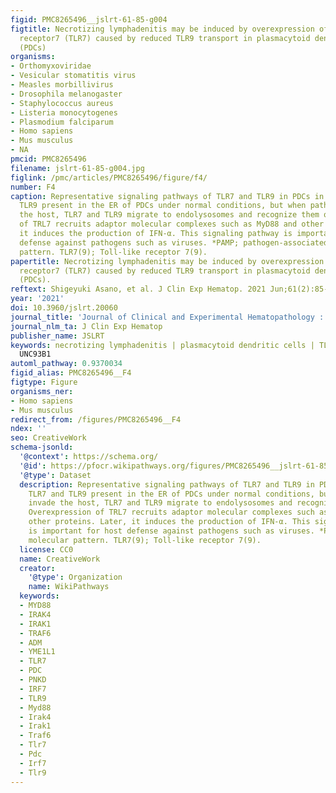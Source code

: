 ```yaml
---
figid: PMC8265496__jslrt-61-85-g004
figtitle: Necrotizing lymphadenitis may be induced by overexpression of Toll-like
  receptor7 (TLR7) caused by reduced TLR9 transport in plasmacytoid dendritic cells
  (PDCs)
organisms:
- Orthomyxoviridae
- Vesicular stomatitis virus
- Measles morbillivirus
- Drosophila melanogaster
- Staphylococcus aureus
- Listeria monocytogenes
- Plasmodium falciparum
- Homo sapiens
- Mus musculus
- NA
pmcid: PMC8265496
filename: jslrt-61-85-g004.jpg
figlink: /pmc/articles/PMC8265496/figure/f4/
number: F4
caption: Representative signaling pathways of TLR7 and TLR9 in PDCs in NEL. TLR7 and
  TLR9 present in the ER of PDCs under normal conditions, but when pathogens invade
  the host, TLR7 and TLR9 migrate to endolysosomes and recognize them quickly. Overexpression
  of TRL7 recruits adaptor molecular complexes such as MyD88 and other proteins. Later,
  it induces the production of IFN-α. This signaling pathway is important for host
  defense against pathogens such as viruses. *PAMP; pathogen-associated molecular
  pattern. TLR7(9); Toll-like receptor 7(9).
papertitle: Necrotizing lymphadenitis may be induced by overexpression of Toll-like
  receptor7 (TLR7) caused by reduced TLR9 transport in plasmacytoid dendritic cells
  (PDCs).
reftext: Shigeyuki Asano, et al. J Clin Exp Hematop. 2021 Jun;61(2):85-92.
year: '2021'
doi: 10.3960/jslrt.20060
journal_title: 'Journal of Clinical and Experimental Hematopathology : JCEH'
journal_nlm_ta: J Clin Exp Hematop
publisher_name: JSLRT
keywords: necrotizing lymphadenitis | plasmacytoid dendritic cells | TLR7 | TLR9 |
  UNC93B1
automl_pathway: 0.9370034
figid_alias: PMC8265496__F4
figtype: Figure
organisms_ner:
- Homo sapiens
- Mus musculus
redirect_from: /figures/PMC8265496__F4
ndex: ''
seo: CreativeWork
schema-jsonld:
  '@context': https://schema.org/
  '@id': https://pfocr.wikipathways.org/figures/PMC8265496__jslrt-61-85-g004.html
  '@type': Dataset
  description: Representative signaling pathways of TLR7 and TLR9 in PDCs in NEL.
    TLR7 and TLR9 present in the ER of PDCs under normal conditions, but when pathogens
    invade the host, TLR7 and TLR9 migrate to endolysosomes and recognize them quickly.
    Overexpression of TRL7 recruits adaptor molecular complexes such as MyD88 and
    other proteins. Later, it induces the production of IFN-α. This signaling pathway
    is important for host defense against pathogens such as viruses. *PAMP; pathogen-associated
    molecular pattern. TLR7(9); Toll-like receptor 7(9).
  license: CC0
  name: CreativeWork
  creator:
    '@type': Organization
    name: WikiPathways
  keywords:
  - MYD88
  - IRAK4
  - IRAK1
  - TRAF6
  - ADM
  - YME1L1
  - TLR7
  - PDC
  - PNKD
  - IRF7
  - TLR9
  - Myd88
  - Irak4
  - Irak1
  - Traf6
  - Tlr7
  - Pdc
  - Irf7
  - Tlr9
---
```

